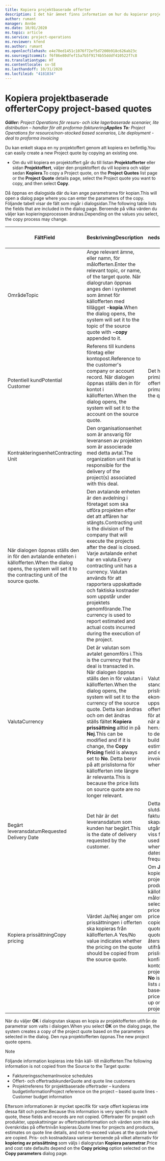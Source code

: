 ```yaml
---
title: Kopiera projektbaserade offerter
description: I det här ämnet finns information om hur du kopierar projektbaserade offerter i Project Operations.
author: rumant
manager: Annbe
ms.date: 10/01/2020
ms.topic: article
ms.service: project-operations
ms.reviewer: kfend
ms.author: rumant
ms.openlocfilehash: e4e70ed1451c1076f72ef5d7200b918c626ab23c
ms.sourcegitcommit: f6f86e80dfef15a7b5f9174b55dddf410522f7c8
ms.translationtype: HT
ms.contentlocale: sv-SE
ms.lasthandoff: 10/31/2020
ms.locfileid: "4181834"
---
```

# <a name="copy-project-based-quotes"></a><span data-ttu-id="a0812-103">Kopiera projektbaserade offerter</span><span class="sxs-lookup"><span data-stu-id="a0812-103">Copy project-based quotes</span></span>

<span data-ttu-id="a0812-104">_**Gäller:** Project Operations för resurs- och icke lagerbaserade scenarier, lite distribution – handlar för att proforma-fakturering_</span><span class="sxs-lookup"><span data-stu-id="a0812-104">_**Applies To:** Project Operations for resource/non-stocked based scenarios, Lite deployment - deal to proforma invoicing_</span></span>

<span data-ttu-id="a0812-105">Du kan enkelt skapa en ny projektoffert genom att kopiera en befintlig.</span><span class="sxs-lookup"><span data-stu-id="a0812-105">You can easily create a new Project quote by copying an existing one.</span></span> 

- <span data-ttu-id="a0812-106">Om du vill kopiera en projektoffert går du till listan **Projektofferter** eller sidan **Projektoffert**, väljer den projektoffert du vill kopiera och väljer sedan **Kopiera**.</span><span class="sxs-lookup"><span data-stu-id="a0812-106">To copy a Project quote, on the **Project Quotes** list page or the **Project Quote** details page, select the Project quote you want to copy, and then select **Copy**.</span></span>

<span data-ttu-id="a0812-107">Då öppnas en dialogsida där du kan ange parametrarna för kopian.</span><span class="sxs-lookup"><span data-stu-id="a0812-107">This will open a dialog page where you can enter the parameters of the copy.</span></span> <span data-ttu-id="a0812-108">Följande tabell visar de fält som ingår i dialogsidan.</span><span class="sxs-lookup"><span data-stu-id="a0812-108">The following table lists the fields that are included in the dialog page.</span></span> <span data-ttu-id="a0812-109">Beroende på vilka värden du väljer kan kopieringsprocessen ändras.</span><span class="sxs-lookup"><span data-stu-id="a0812-109">Depending on the values you select, the copy process may change.</span></span>

| <span data-ttu-id="a0812-110">**Fält**</span><span class="sxs-lookup"><span data-stu-id="a0812-110">**Field**</span></span> | <span data-ttu-id="a0812-111">**Beskrivning**</span><span class="sxs-lookup"><span data-stu-id="a0812-111">**Description**</span></span> | <span data-ttu-id="a0812-112">**Inverkan nedströms**</span><span class="sxs-lookup"><span data-stu-id="a0812-112">**Downstream impact**</span></span> |
| --- | --- | --- |
| <span data-ttu-id="a0812-113">Område</span><span class="sxs-lookup"><span data-stu-id="a0812-113">Topic</span></span> | <span data-ttu-id="a0812-114">Ange relevant ämne, eller namn, för målofferten.</span><span class="sxs-lookup"><span data-stu-id="a0812-114">Enter the relevant topic, or name, of the target quote.</span></span> <span data-ttu-id="a0812-115">När dialogrutan öppnas anges den i systemet som ämnet för källofferten med tillägget **-kopia**.</span><span class="sxs-lookup"><span data-stu-id="a0812-115">When the dialog opens, the system will set it to the topic of the source quote with **-copy** appended to it.</span></span> | |
| <span data-ttu-id="a0812-116">Potentiell kund</span><span class="sxs-lookup"><span data-stu-id="a0812-116">Potential Customer</span></span> | <span data-ttu-id="a0812-117">Referens till kundens företag eller kontopost.</span><span class="sxs-lookup"><span data-stu-id="a0812-117">Reference to the customer's company or account record.</span></span> <span data-ttu-id="a0812-118">När dialogen öppnas ställs den in för kontot i källofferten.</span><span class="sxs-lookup"><span data-stu-id="a0812-118">When the dialog opens, the system will set it to the account on the source quote.</span></span> | <span data-ttu-id="a0812-119">Det här fältet är den primära kunden i offerten.</span><span class="sxs-lookup"><span data-stu-id="a0812-119">This field is the primary customer on the quote.</span></span> |
| <span data-ttu-id="a0812-120">Kontrakteringsenhet</span><span class="sxs-lookup"><span data-stu-id="a0812-120">Contracting Unit</span></span> | <span data-ttu-id="a0812-121">Den organisationsenhet som är ansvarig för leveransen av projekten som är associerade med detta avtal.</span><span class="sxs-lookup"><span data-stu-id="a0812-121">The organization unit that is responsible for the delivery of the project(s) associated with this deal.</span></span>
<span data-ttu-id="a0812-122">När dialogen öppnas ställs den in för den avtalande enheten i källofferten.</span><span class="sxs-lookup"><span data-stu-id="a0812-122">When the dialog opens, the system will set it to the contracting unit of the source quote.</span></span> | <span data-ttu-id="a0812-123">Den avtalande enheten är den avdelning i företaget som ska utföra projekten efter det att affären har stängts.</span><span class="sxs-lookup"><span data-stu-id="a0812-123">Contracting unit is the division of the company that will execute the projects after the deal is closed.</span></span> <span data-ttu-id="a0812-124">Varje avtalande enhet har en valuta.</span><span class="sxs-lookup"><span data-stu-id="a0812-124">Every contracting unit has a currency.</span></span> <span data-ttu-id="a0812-125">Valutan används för att rapportera uppskattade och faktiska kostnader som uppstår under projektets genomförande.</span><span class="sxs-lookup"><span data-stu-id="a0812-125">The currency is used to report estimated and actual costs incurred during the execution of the project.</span></span> |
| <span data-ttu-id="a0812-126">Valuta</span><span class="sxs-lookup"><span data-stu-id="a0812-126">Currency</span></span> | <span data-ttu-id="a0812-127">Det är valutan som avtalet genomförs i.</span><span class="sxs-lookup"><span data-stu-id="a0812-127">This is the currency that the deal is transacted in.</span></span> <span data-ttu-id="a0812-128">När dialogen öppnas ställs den in för valutan i källofferten.</span><span class="sxs-lookup"><span data-stu-id="a0812-128">When the dialog opens, the system will set it to the currency of the source quote.</span></span> <span data-ttu-id="a0812-129">Detta kan ändras och om det ändras ställs fältet **Kopiera prissättning** alltid in på **Nej**.</span><span class="sxs-lookup"><span data-stu-id="a0812-129">This can be modified and if it is change, the **Copy Pricing** field is always set to **No**.</span></span> <span data-ttu-id="a0812-130">Detta beror på att prislistorna för källofferten inte längre är relevanta.</span><span class="sxs-lookup"><span data-stu-id="a0812-130">This is because the price lists on source quote are no longer relevant.</span></span> | <span data-ttu-id="a0812-131">Valutan används för att standardisera en prislista för att skapa en ekonomisk uppskattning av offerten och slutligen för att fakturera kunden när affären tas hem.</span><span class="sxs-lookup"><span data-stu-id="a0812-131">Currency is used to default a price list, to build a financial estimate on the quote,  and eventually to invoice the customer when the deal is won.</span></span> |
| <span data-ttu-id="a0812-132">Begärt leveransdatum</span><span class="sxs-lookup"><span data-stu-id="a0812-132">Requested Delivery Date</span></span> | <span data-ttu-id="a0812-133">Det här är det leveransdatum som kunden har begärt.</span><span class="sxs-lookup"><span data-stu-id="a0812-133">This is the date of delivery requested by the customer.</span></span> | <span data-ttu-id="a0812-134">Detta används som slutdatum när faktureringsdatum skapas med utgångspunkt från en viss frekvens.</span><span class="sxs-lookup"><span data-stu-id="a0812-134">This is used as the end date when creating invoicing dates along a specific frequency.</span></span> |
| <span data-ttu-id="a0812-135">Kopiera prissättning</span><span class="sxs-lookup"><span data-stu-id="a0812-135">Copy pricing</span></span> | <span data-ttu-id="a0812-136">Värdet Ja/Nej anger om prissättningen i offerten ska kopieras från källofferten.</span><span class="sxs-lookup"><span data-stu-id="a0812-136">A Yes/No value indicates whether the pricing on the quote should be copied from the source quote.</span></span> | <span data-ttu-id="a0812-137">Om **Ja** har valts kopieras referenserna projektprislista och produktprislista från källofferten till målofferten.</span><span class="sxs-lookup"><span data-stu-id="a0812-137">If **Yes** is selected, the project price list and product price list references are copied from the source quote to the target quote.</span></span> <span data-ttu-id="a0812-138">Om **Nej** har valts återställs prislistor utifrån de senaste prislistorna som konfigurerades för konto- eller projektparametrarna.</span><span class="sxs-lookup"><span data-stu-id="a0812-138">If **No** is selected, price lists are re-defaulted based on the latest price lists that were set up on the account or project parameters.</span></span> |

<span data-ttu-id="a0812-139">När du väljer **OK** i dialogrutan skapas en kopia av projektofferten utifrån de parametrar som valts i dialogen.</span><span class="sxs-lookup"><span data-stu-id="a0812-139">When you select **OK** on the dialog page, the system creates a copy of the project quote based on the parameters selected in the dialog.</span></span> <span data-ttu-id="a0812-140">Den nya projektofferten öppnas.</span><span class="sxs-lookup"><span data-stu-id="a0812-140">The new project quote opens.</span></span> 

> [!NOTE]
> <span data-ttu-id="a0812-141">Följande information kopieras inte från käll- till målofferten:</span><span class="sxs-lookup"><span data-stu-id="a0812-141">The following information is not copied from the Source to the Target quote:</span></span>
>
> - <span data-ttu-id="a0812-142">Faktureringsscheman</span><span class="sxs-lookup"><span data-stu-id="a0812-142">Invoice schedules</span></span>
> - <span data-ttu-id="a0812-143">Offert- och offertradskunder</span><span class="sxs-lookup"><span data-stu-id="a0812-143">Quote and quote line customers</span></span>
> - <span data-ttu-id="a0812-144">Projektreferens för projektbaserade offertrader – kundens budgetinformation</span><span class="sxs-lookup"><span data-stu-id="a0812-144">Project reference on the project – based quote lines -Customer budget information</span></span>
>
><span data-ttu-id="a0812-145">Eftersom informationen är mycket specifik för varje offert kopieras inte dessa fält och poster.</span><span class="sxs-lookup"><span data-stu-id="a0812-145">Because this information is very specific to each quote, these fields and records are not copied.</span></span> <span data-ttu-id="a0812-146">Offertrader för projekt och produkter, uppskattningar av offertradsinformation och värden som inte ska överskridas på offertnivån kopieras.</span><span class="sxs-lookup"><span data-stu-id="a0812-146">Quote lines for projects and products, estimates on quote line details, and not-to-exceed values at the quote level are copied.</span></span> <span data-ttu-id="a0812-147">Pris- och kostnadstaxa varierar beroende på vilket alternativ för **kopiering av prissättning** som väljs i dialogrutan **Kopiera parametrar**.</span><span class="sxs-lookup"><span data-stu-id="a0812-147">Price and cost rate defaults depend on the **Copy pricing** option selected on the **Copy parameters** dialog page.</span></span>

